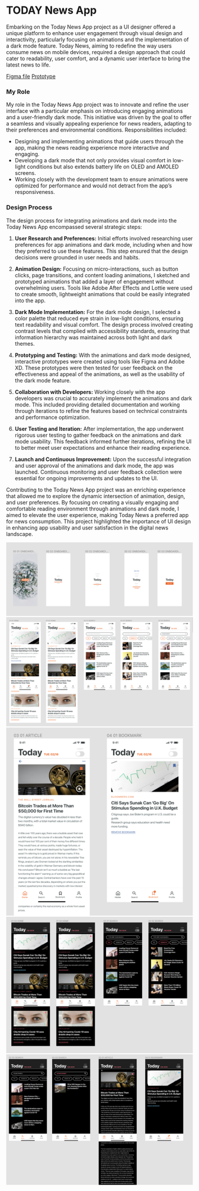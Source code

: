 # TODAY News App

Embarking on the Today News App project as a UI designer offered a unique platform to enhance user engagement through visual design and interactivity, particularly focusing on animations and the implementation of a dark mode feature. Today News, aiming to redefine the way users consume news on mobile devices, required a design approach that could cater to readability, user comfort, and a dynamic user interface to bring the latest news to life.

[Figma file](https://www.figma.com/file/NaitANLdhu5SjpXuTMLiOy/TODAY---NEWS-APP?type=design&node-id=0%3A1&mode=design&t=mCF8zZ21ETFmzMKa-1)
[Prototype](https://www.figma.com/proto/NaitANLdhu5SjpXuTMLiOy/TODAY---NEWS-APP?page-id=0%3A1&type=design&node-id=44-2&viewport=948%2C307%2C0.13&t=qXEwsVRNVKXCwzGA-1&scaling=scale-down&starting-point-node-id=7%3A247&show-proto-sidebar=1&mode=design)

### My Role

My role in the Today News App project was to innovate and refine the user interface with a particular emphasis on introducing engaging animations and a user-friendly dark mode. This initiative was driven by the goal to offer a seamless and visually appealing experience for news readers, adapting to their preferences and environmental conditions. Responsibilities included:

- Designing and implementing animations that guide users through the app, making the news reading experience more interactive and engaging.
- Developing a dark mode that not only provides visual comfort in low-light conditions but also extends battery life on OLED and AMOLED screens.
- Working closely with the development team to ensure animations were optimized for performance and would not detract from the app’s responsiveness.

### Design Process

The design process for integrating animations and dark mode into the Today News App encompassed several strategic steps:

1. **User Research and Preferences:** Initial efforts involved researching user preferences for app animations and dark mode, including when and how they preferred to use these features. This step ensured that the design decisions were grounded in user needs and habits.

2. **Animation Design:** Focusing on micro-interactions, such as button clicks, page transitions, and content loading animations, I sketched and prototyped animations that added a layer of engagement without overwhelming users. Tools like Adobe After Effects and Lottie were used to create smooth, lightweight animations that could be easily integrated into the app.

3. **Dark Mode Implementation:** For the dark mode design, I selected a color palette that reduced eye strain in low-light conditions, ensuring text readability and visual comfort. The design process involved creating contrast levels that complied with accessibility standards, ensuring that information hierarchy was maintained across both light and dark themes.

4. **Prototyping and Testing:** With the animations and dark mode designed, interactive prototypes were created using tools like Figma and Adobe XD. These prototypes were then tested for user feedback on the effectiveness and appeal of the animations, as well as the usability of the dark mode feature.

5. **Collaboration with Developers:** Working closely with the app developers was crucial to accurately implement the animations and dark mode. This included providing detailed documentation and working through iterations to refine the features based on technical constraints and performance optimization.

6. **User Testing and Iteration:** After implementation, the app underwent rigorous user testing to gather feedback on the animations and dark mode usability. This feedback informed further iterations, refining the UI to better meet user expectations and enhance their reading experience.

7. **Launch and Continuous Improvement:** Upon the successful integration and user approval of the animations and dark mode, the app was launched. Continuous monitoring and user feedback collection were essential for ongoing improvements and updates to the UI.

Contributing to the Today News App project was an enriching experience that allowed me to explore the dynamic intersection of animation, design, and user preferences. By focusing on creating a visually engaging and comfortable reading environment through animations and dark mode, I aimed to elevate the user experience, making Today News a preferred app for news consumption. This project highlighted the importance of UI design in enhancing app usability and user satisfaction in the digital news landscape.

![alt text](doc/01.png)
![alt text](doc/02.png)
![alt text](doc/03.png)
![alt text](doc/04.png)
![alt text](doc/05.png)
